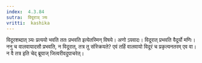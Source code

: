 ```yaml
---
index:  4.3.84
sutra:  विदूराञ् ञ्यः
vritti:  kashika 
---
```


विदूरशब्दात् ञ्यः प्रत्ययो भवति ततः प्रभवति इत्येतस्मिन् विषये। अणो ऽपवादः। विदूरात् प्रभवति वैदूर्यो मणिः। ननु च वालवायादसौ प्रभवति, न विदूरात्, तत्र तु संस्क्रियते? एवं तर्हि वालवायो विदूरं च प्रकृत्यनतरम् एव वा। न वै तत्र इति चेद् ब्रूयाज् जित्वरीवदुपाचरेत्।

